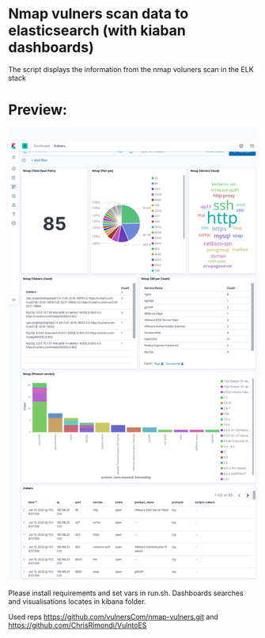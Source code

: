 # Nmap vulners scan data to elasticsearch (with kiaban dashboards)
The script displays the information from the nmap voluners scan in the ELK stack

# Preview:
![Preview](https://github.com/flover97/nmap-to-es-kibana/blob/master/screenshots/Screenshot_2020-01-16%20Vulners%20-%20Kibana.png)

Please install requirements and set vars in run.sh.
Dashboards searches and visualisations locates in kibana folder.

Used reps https://github.com/vulnersCom/nmap-vulners.git and https://github.com/ChrisRimondi/VulntoES
